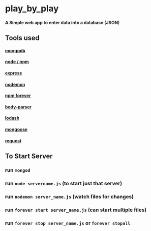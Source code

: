 # play_by_play
#### A Simple web app to enter data into a database (JSON)

## Tools used
#### [mongodb](https://docs.mongodb.com/manual/)
#### [node / npm](https://nodejs.org/dist/latest-v6.x/docs/api/)
#### [express](http://expressjs.com/en/4x/api.html)
#### [nodemon](https://github.com/remy/nodemon)
#### [npm forever](https://www.npmjs.com/package/forever)
#### [body-parser](https://github.com/expressjs/body-parser)
#### [lodash](https://github.com/lodash/lodash)
#### [mongoose](http://mongoosejs.com/docs/guide.html)
#### [request](https://github.com/request/request)

## To Start Server
### run `mongod`
### run `node servername.js` (to start just that server)
### run `nodemon server_name.js` (watch files for changes)
### run `forever start server_name.js` (can start multiple files)
### run `forever stop server_name.js` or `forever stopall`
